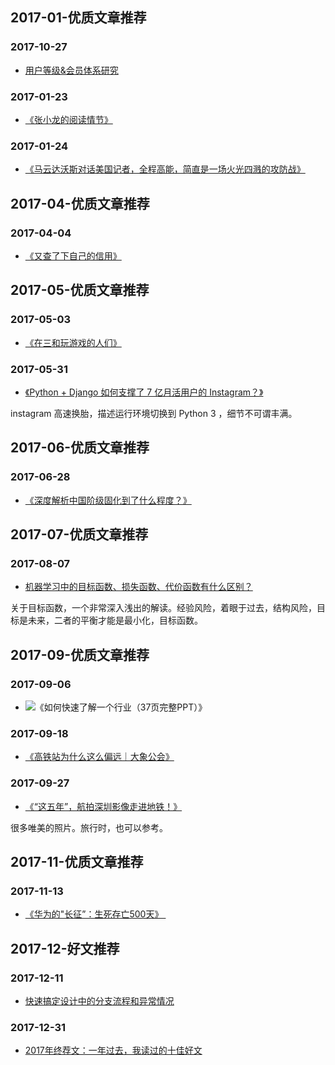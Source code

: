 
## 2017-01-优质文章推荐

### 2017-10-27

- [用户等级&会员体系研究](http://www.woshipm.com/operate/828317.html)


### 2017-01-23

- [《张小龙的阅读情节》](https://mp.weixin.qq.com/s/qteIC2MouEKwwgjl6TCRaQ)


### 2017-01-24

- [《马云达沃斯对话美国记者，全程高能，简直是一场火光四溅的攻防战》](https://www.youtube.com/watch?v=3c66ez9dFYU)


## 2017-04-优质文章推荐

### 2017-04-04

- [《又查了下自己的信用》](https://mp.weixin.qq.com/s/au9aeKc5hkipoltIJYCLfA)


## 2017-05-优质文章推荐


### 2017-05-03

- [《在三和玩游戏的人们》](http://www.chuapp.com/?c=Article&a=index&id=282974)


### 2017-05-31

- [《Python + Django 如何支撑了 7 亿月活用户的 Instagram？》](http://python.jobbole.com/87814/)

instagram 高速换胎，描述运行环境切换到 Python 3 ，细节不可谓丰满。


## 2017-06-优质文章推荐


### 2017-06-28

- [《深度解析中国阶级固化到了什么程度？》](https://xueqiu.com/8405821438/87935662)

## 2017-07-优质文章推荐


### 2017-08-07

- [机器学习中的目标函数、损失函数、代价函数有什么区别？](https://www.zhihu.com/question/52398145/answer/209358209)

关于目标函数，一个非常深入浅出的解读。经验风险，着眼于过去，结构风险，目标是未来，二者的平衡才能是最小化，目标函数。

## 2017-09-优质文章推荐


### 2017-09-06

- ![《如何快速了解一个行业（37页完整PPT）》](https://mp.weixin.qq.com/s/O7BAyz71vz_DWPbtYZopng)


### 2017-09-18

- [《高铁站为什么这么偏远｜大象公会》](https://mp.weixin.qq.com/s/NIPotzc3UDPonpRF1vUuEQ)


### 2017-09-27

- [《“这五年”，航拍深圳影像走进地铁！》](https://mp.weixin.qq.com/s/Jr1bvmXUUKmoYCW_BEjRbg)


很多唯美的照片。旅行时，也可以参考。


## 2017-11-优质文章推荐

### 2017-11-13

- [《华为的"长征”：生死存亡500天》 ](https://mp.weixin.qq.com/s/9w7kIdAmW-k-Bs3ETwCP8A)






## 2017-12-好文推荐

### 2017-12-11

- [快速搞定设计中的分支流程和异常情况](https://cdc.tencent.com/2017/12/11/%E5%BF%AB%E9%80%9F%E6%90%9E%E5%AE%9A%E8%AE%BE%E8%AE%A1%E4%B8%AD%E7%9A%84%E5%88%86%E6%94%AF%E6%B5%81%E7%A8%8B%E5%92%8C%E5%BC%82%E5%B8%B8%E6%83%85%E5%86%B5/)



### 2017-12-31

- [2017年终荐文：一年过去，我读过的十佳好文](https://mp.weixin.qq.com/s/GMBXDB_x7SNp-bx4zqT-9g)



